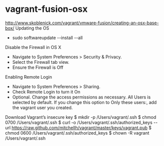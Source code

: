 # vagrant-fusion-osx


http://www.skoblenick.com/vagrant/vmware-fusion/creating-an-osx-base-box/
Updating the OS
- sudo softwareupdate --install --all


Disable the Firewall in OS X
- Navigate to System Preferences > Security & Privacy.
- Select the Firewall tab view.
- Ensure the Firewall is Off


Enabling Remote Login
- Navigate to System Preferences > Sharing.
- Check Remote Login to turn it On
- Optional. Change the access permissions as necessary. All Users is selected by default. If you change this option to Only these users:, add the vagrant user you created.


Download Vagrant’s insecure key
$ mkdir -p /Users/vagrant/.ssh
$ chmod 0700 /Users/vagrant/.ssh
$ curl -o /Users/vagrant/.ssh/authorized_keys --url https://raw.github.com/mitchellh/vagrant/master/keys/vagrant.pub
$ chmod 0600 /Users/vagrant/.ssh/authorized_keys
$ chown -R vagrant /Users/vagrant/.ssh

